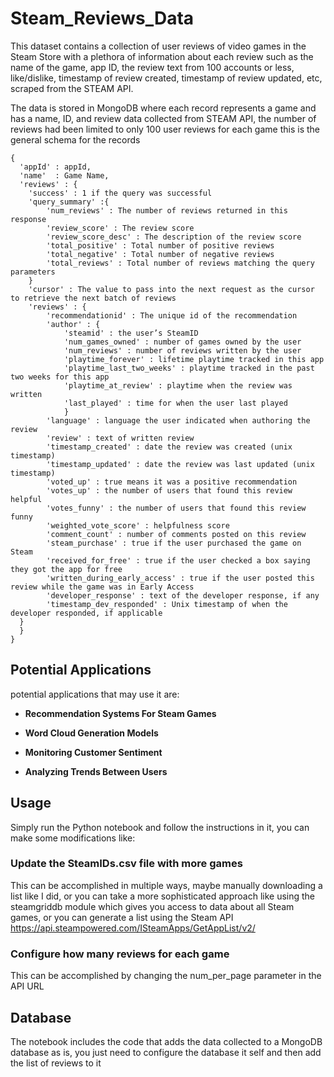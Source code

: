 # Steam_Reviews_Data
This dataset contains a collection of user reviews of video games in the Steam Store with a plethora of information about each review such as the name of the game, app ID, the review text from 100 accounts or less, like/dislike, timestamp of review created, timestamp of review updated, etc, scraped from the STEAM API.

The data is stored in MongoDB where each record represents a game and has a name, ID, and review data collected from STEAM API, the number of reviews had been limited to only 100 user reviews for each game
this is the general schema for the records
```
{
  'appId' : appId,
  'name'  : Game Name,
  'reviews' : {
    'success' : 1 if the query was successful
    'query_summary' :{
        'num_reviews' : The number of reviews returned in this response
        'review_score' : The review score
        'review_score_desc' : The description of the review score
        'total_positive' : Total number of positive reviews
        'total_negative' : Total number of negative reviews
        'total_reviews' : Total number of reviews matching the query parameters
    }
    'cursor' : The value to pass into the next request as the cursor to retrieve the next batch of reviews
    'reviews' : {
        'recommendationid' : The unique id of the recommendation
        'author' : {
            'steamid' : the user’s SteamID
            'num_games_owned' : number of games owned by the user
            'num_reviews' : number of reviews written by the user
            'playtime_forever' : lifetime playtime tracked in this app
            'playtime_last_two_weeks' : playtime tracked in the past two weeks for this app
            'playtime_at_review' : playtime when the review was written
            'last_played' : time for when the user last played
            }
        'language' : language the user indicated when authoring the review
        'review' : text of written review
        'timestamp_created' : date the review was created (unix timestamp)
        'timestamp_updated' : date the review was last updated (unix timestamp)
        'voted_up' : true means it was a positive recommendation
        'votes_up' : the number of users that found this review helpful
        'votes_funny' : the number of users that found this review funny
        'weighted_vote_score' : helpfulness score
        'comment_count' : number of comments posted on this review
        'steam_purchase' : true if the user purchased the game on Steam
        'received_for_free' : true if the user checked a box saying they got the app for free
        'written_during_early_access' : true if the user posted this review while the game was in Early Access
        'developer_response' : text of the developer response, if any
        'timestamp_dev_responded' : Unix timestamp of when the developer responded, if applicable
  }
  }
}
```
## Potential Applications
potential applications that may use it are:

*  **Recommendation Systems For Steam Games**

*  **Word Cloud Generation Models**

*  **Monitoring Customer Sentiment**

*  **Analyzing Trends Between Users**

## Usage
Simply run the Python notebook and follow the instructions in it, you can make some modifications like:
### Update the SteamIDs.csv file with more games
This can be accomplished in multiple ways, maybe manually downloading a list like I did, or you can take a more sophisticated approach like using the steamgriddb module which gives you access to data about all Steam games, or you can generate a list using the Steam API https://api.steampowered.com/ISteamApps/GetAppList/v2/ 
### Configure how many reviews for each game 
This can be accomplished by changing the num_per_page parameter in the API URL

## Database
The notebook includes the code that adds the data collected to a MongoDB database as is, you just need to configure the database it self and then add the list of reviews to it
